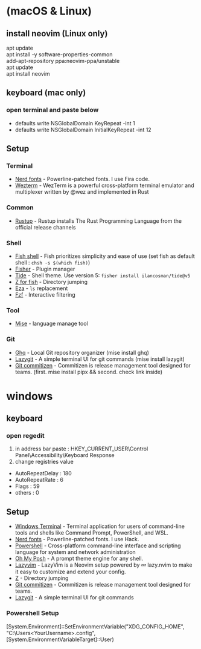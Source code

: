 # (macOS & Linux)
## install neovim (Linux only)
apt update  
apt install -y software-properties-common  
add-apt-repository ppa:neovim-ppa/unstable  
apt update  
apt install neovim  
## keyboard (mac only)
### open terminal and paste below
- defaults write NSGlobalDomain KeyRepeat -int 1
- defaults write NSGlobalDomain InitialKeyRepeat -int 12
## Setup
### Terminal
- [Nerd fonts](https://github.com/ryanoasis/nerd-fonts) - Powerline-patched fonts. I use Fira code.
- [Wezterm](https://wezfurlong.org/wezterm/) - WezTerm is a powerful cross-platform terminal emulator and multiplexer written by @wez and implemented in Rust

### Common
- [Rustup](https://www.rust-lang.org/tools/install) - Rustup installs The Rust Programming Language from the official release channels

### Shell
- [Fish shell](https://fishshell.com/) - Fish prioritizes simplicity and ease of use (set fish as default shell : `chsh -s $(which fish)`)
- [Fisher](https://github.com/jorgebucaran/fisher) - Plugin manager
- [Tide](https://github.com/IlanCosman/tide) - Shell theme. Use version 5: `fisher install ilancosman/tide@v5`
- [Z for fish](https://github.com/jethrokuan/z) - Directory jumping
- [Eza](https://github.com/eza-community/eza) - `ls` replacement
- [Fzf](https://github.com/PatrickF1/fzf.fish) - Interactive filtering

### Tool
- [Mise](https://github.com/jdx/mise) - language manage tool
  
### Git
- [Ghq](https://github.com/x-motemen/ghq) - Local Git repository organizer (mise install ghq)
- [Lazygit](https://github.com/jesseduffield/lazygit) - A simple terminal UI for git commands (mise install lazygit) 
- [Git commitizen](https://commitizen-tools.github.io/commitizen/) - Commitizen is release management tool designed for teams. (first. mise install pipx && second. check link inside)

# windows
## keyboard
### open regedit
1. in address bar paste : HKEY_CURRENT_USER\Control Panel\Accessibility\Keyboard Response
2. change registries value
- AutoRepeatDelay : 180
- AutoRepeatRate : 6
- Flags : 59
- others : 0
## Setup
- [Windows Terminal](https://apps.microsoft.com/detail/9n0dx20hk701) - Terminal application for users of command-line tools and shells like Command Prompt, PowerShell, and WSL.
- [Nerd fonts](https://github.com/ryanoasis/nerd-fonts) - Powerline-patched fonts. I use Hack.
- [Powershell](https://learn.microsoft.com/en-us/powershell/scripting/install/installing-powershell-on-windows) - Cross-platform command-line interface and scripting language for system and network administration
- [Oh My Posh](https://ohmyposh.dev/) - A prompt theme engine for any shell.
- [Lazyvim](https://www.lazyvim.org/) - LazyVim is a Neovim setup powered by 💤 lazy.nvim to make it easy to customize and extend your config.
- [Z](https://www.powershellgallery.com/packages/z/) - Directory jumping
- [Git commitizen](https://commitizen-tools.github.io/commitizen/) - Commitizen is release management tool designed for teams.
- [Lazygit](https://github.com/jesseduffield/lazygit) - A simple terminal UI for git commands

### Powershell Setup
[System.Environment]::SetEnvironmentVariable("XDG_CONFIG_HOME", "C:\Users\<YourUsername>\.config", [System.EnvironmentVariableTarget]::User)
